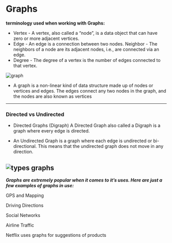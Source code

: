 #  Graphs

**terminology used when working with Graphs:**

* Vertex - A vertex, also called a “node”, is a data object that can have zero or more adjacent vertices.
* Edge - An edge is a connection between two nodes.
Neighbor - The neighbors of a node are its adjacent nodes, i.e., are connected via an edge.
* Degree - The degree of a vertex is the number of edges connected to that vertex.

![graph](https://images.slideplayer.com/23/6814831/slides/slide_2.jpg)



* A graph is a non-linear kind of data structure made up of nodes or vertices and edges. The edges connect any two nodes in the graph, and the nodes are also known as vertices

---------------------------


### Directed vs Undirected

* Directed Graphs (Digraph)
A Directed Graph also called a Digraph is a graph where every edge is directed.

* An Undirected Graph is a graph where each edge is undirected or bi-directional. This means that the undirected graph does not move in any direction.


![types graphs](https://i.pinimg.com/474x/31/97/5a/31975a6d47908a00a5c1043d516fafdf.jpg)
--------------------

***Graphs are extremely popular when it comes to it’s uses. Here are just a few examples of graphs in use:***

GPS and Mapping


Driving Directions

Social Networks

Airline Traffic

Netflix uses graphs for suggestions of products